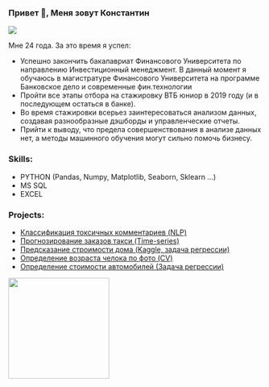 ### Привет 👋, Меня зовут Константин
![](https://media.giphy.com/media/XD9o33QG9BoMis7iM4/giphy.gif)

Мне 24 года. За это время я успел:
* Успешно закончить бакалавриат Финансового Университета по направлению Инвестиционный менеджмент. В данный момент я обучаюсь в магистратуре Финансового Университета на программе Банковское дело и современные фин.технологии
* Пройти все этапы отбора на стажировку ВТБ юниор в 2019 году (и в последующем остаться в банке).
* Во время стажировки всерьез заинтересоваться анализом данных, создавая разнообразные дэшборды и управленческие отчеты.
* Прийти к выводу, что предела совершенствования в анализе данных нет, а методы машинного обучения могут сильно помочь бизнесу.


### Skills: 
* PYTHON (Pandas, Numpy, Matplotlib, Seaborn, Sklearn ...) 
* MS SQL 
* EXCEL


### Projects:
* [Классификация токсичных комментариев (NLP)](https://github.com/kostyabykov/DS-projects/tree/main/toxic_comments_classification)
* [Прогнозирование заказов такси (Time-series)](https://github.com/kostyabykov/DS-projects/tree/main/Taxi_prediction)
* [Предсказание строимости дома (Kaggle, задача регрессии)](https://github.com/kostyabykov/DS-projects/tree/main/house_price_prediction)
* [Определение возраста челока по фото (CV)](https://github.com/kostyabykov/DS-projects/tree/main/CV)
* [Определение стоимости автомобилей (Задача регрессии)](https://github.com/kostyabykov/DS-projects/tree/main/Car_price_prediction)
 

<a href="url"><img src="https://media.giphy.com/media/X5wqqXmtbttG121WMy/giphy.gif" align="left" height="200" width="200" ></a>

